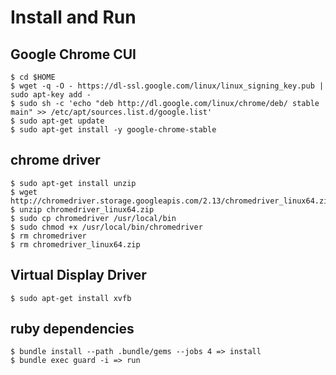 # Install and Run

## Google Chrome CUI
```
$ cd $HOME
$ wget -q -O - https://dl-ssl.google.com/linux/linux_signing_key.pub | sudo apt-key add -
$ sudo sh -c 'echo "deb http://dl.google.com/linux/chrome/deb/ stable main" >> /etc/apt/sources.list.d/google.list'
$ sudo apt-get update
$ sudo apt-get install -y google-chrome-stable
```

## chrome driver
```
$ sudo apt-get install unzip
$ wget http://chromedriver.storage.googleapis.com/2.13/chromedriver_linux64.zip
$ unzip chromedriver_linux64.zip
$ sudo cp chromedriver /usr/local/bin
$ sudo chmod +x /usr/local/bin/chromedriver
$ rm chromedriver
$ rm chromedriver_linux64.zip
```

## Virtual Display Driver
```
$ sudo apt-get install xvfb
```

## ruby dependencies
```
$ bundle install --path .bundle/gems --jobs 4 => install
$ bundle exec guard -i => run
```
